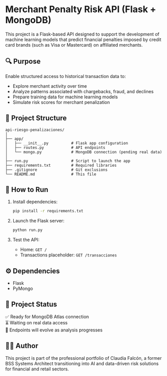 # Merchant Penalty Risk API (Flask + MongoDB)

This project is a Flask-based API designed to support the development of machine learning models that predict financial penalties imposed by credit card brands (such as Visa or Mastercard) on affiliated merchants.

## 🔍 Purpose

Enable structured access to historical transaction data to:

- Explore merchant activity over time
- Analyze patterns associated with chargebacks, fraud, and declines
- Prepare training data for machine learning models
- Simulate risk scores for merchant penalization

## 🧱 Project Structure

```
api-riesgo-penalizaciones/
│
├── app/
│   ├── __init__.py          # Flask app configuration
│   ├── routes.py            # API endpoints
│   └── mongo.py             # MongoDB connection (pending real data)
│
├── run.py                   # Script to launch the app
├── requirements.txt         # Required libraries
├── .gitignore               # Git exclusions
└── README.md                # This file
```

## 🚀 How to Run

1. Install dependencies:
   ```bash
   pip install -r requirements.txt
   ```

2. Launch the Flask server:
   ```bash
   python run.py
   ```

3. Test the API:
   - Home: `GET /`
   - Transactions placeholder: `GET /transacciones`

## ⚙️ Dependencies

- Flask
- PyMongo

## 📌 Project Status

✅ Ready for MongoDB Atlas connection  
⏳ Waiting on real data access  
🧪 Endpoints will evolve as analysis progresses

## 👩‍💻 Author

This project is part of the professional portfolio of Claudia Falcón, a former BSS Systems Architect transitioning into AI and data-driven risk solutions for financial and retail sectors.
